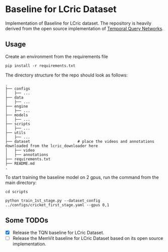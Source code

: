 # Baseline for LCric Dataset

Implementation of Baseline for LCric dataset. The repository is heavily derived from the open source implementation of [Temporal Query Networks](https://github.com/Chuhanxx/Temporal_Query_Networks).

## Usage

Create an environment from the requirements file

```
pip install -r requirements.txt
```

The directory structure for the repo should look as follows:

    .
    ├── configs                  
    │   ├── ...
    ├── data                        
    │   ├── ...               
    ├── engine                   
    │   ├── ...
    ├── models                   
    │   ├── ... 
    ├── scripts                 
    │   ├── ...
    ├── utils                   
    │   ├── ...   
    ├── dataset                     # place the videos and annotations downloaded from the lcric_downloader here
    │   ├── video
    │   ├── annotations                 
    ├── requirements.txt
    ├── README.md
    .

To start training the baseline model on 2 gpus, run the command from the main directory:

```
cd scripts

python train_1st_stage.py --dataset_config ../configs/cricket_first_stage.yaml --gpus 0,1
```


## Some TODOs

- [x] Release the TQN baseline for LCric Dataset.
- [ ] Release the MemVit baseline for LCric Dataset based on its open source implementation.